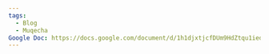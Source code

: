 ```yaml
---
tags:
  - Blog
  - Muqecha
Google Doc: https://docs.google.com/document/d/1h1djxtjcfDUm9HdZtqu1iedT2eWxyyU6pjR7xbiONCk/edit?usp=sharing
---
```

